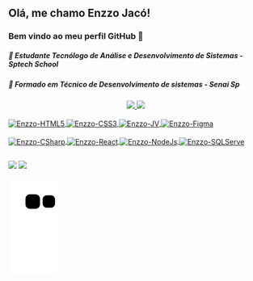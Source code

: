 ## Olá, me chamo Enzzo Jacó! 
### Bem vindo ao meu perfil GitHub 👋

##### 🔭 Estudante Tecnólogo de Análise e Desenvolvimento de Sistemas - Sptech School
##### 📜 Formado em Técnico de Desenvolvimento de sistemas - Senai Sp

<div align="center">
  <a href="https://github.com/enzzotj">
  <img height="180em" src="https://github-readme-stats.vercel.app/api?username=enzzotj&show_icons=true&theme=radical&include_all_commits=true&count_private=true"/>
  <img height="180em" src="https://github-readme-stats.vercel.app/api/top-langs/?username=enzzotj&layout=compact&langs_count=7&theme=radical"/>
</div>
<div style="display: inline_block"><br>
  <img align="center" alt="Enzzo-HTML5" src="https://img.shields.io/badge/HTML5-E34F26?style=for-the-badge&logo=html5&logoColor=white">
  <img align="center" alt="Enzzo-CSS3" src="https://img.shields.io/badge/CSS3-1572B6?style=for-the-badge&logo=css3&logoColor=white">
  <img align="center" alt="Enzzo-JV" src="https://img.shields.io/badge/JavaScript-F7DF1E?style=for-the-badge&logo=javascript&logoColor=black">
  <img align="center" alt="Enzzo-Figma" src="https://img.shields.io/badge/Figma-F24E1E?style=for-the-badge&logo=figma&logoColor=white">
</div>
<div style="display: inline_block"><br>
  <img align="center" alt="Enzzo-CSharp" src="https://img.shields.io/badge/C%23-239120?style=for-the-badge&logo=c-sharp&logoColor=white">
  <img align="center" alt="Enzzo-React" src="https://img.shields.io/badge/React-20232A?style=for-the-badge&logo=react&logoColor=61DAFB">
  <img align="center" alt="Enzzo-NodeJs" src="https://img.shields.io/badge/Node.js-43853D?style=for-the-badge&logo=node.js&logoColor=white">
  <img align="center" alt="Enzzo-SQLServe" src="https://img.shields.io/badge/Microsoft_SQL_Server-CC2927?style=for-the-badge&logo=microsoft-sql-server&logoColor=white">
</div>
  
  ##

  <a href = "mailto:enzzojaco@gmail.com"><img src="https://img.shields.io/badge/-Gmail-%23333?style=for-the-badge&logo=gmail&logoColor=white" target="_blank"></a>
  <a href="https://www.linkedin.com/in/enzzo-teixeira-jacó-b02a0a204/" target="_blank"><img src="https://img.shields.io/badge/-LinkedIn-%230077B5?style=for-the-badge&logo=linkedin&logoColor=white" target="_blank"></a>


 
  ![Snake animation](https://github.com/enzzotj/enzzotj/blob/output/github-contribution-grid-snake.svg)
 
</div>
